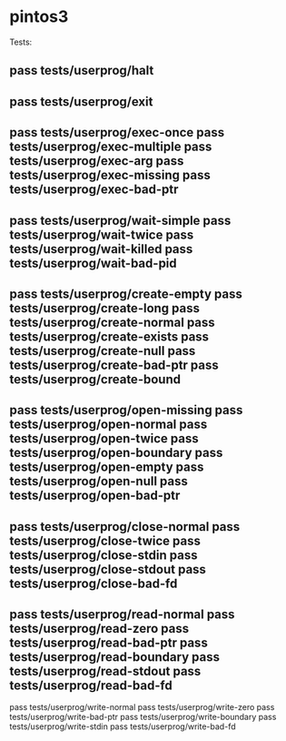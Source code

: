 # pintos3

Tests:

pass tests/userprog/halt
-----
pass tests/userprog/exit
-----
pass tests/userprog/exec-once
pass tests/userprog/exec-multiple
pass tests/userprog/exec-arg
pass tests/userprog/exec-missing
pass tests/userprog/exec-bad-ptr
-----
pass tests/userprog/wait-simple
pass tests/userprog/wait-twice
pass tests/userprog/wait-killed
pass tests/userprog/wait-bad-pid
-----
pass tests/userprog/create-empty
pass tests/userprog/create-long
pass tests/userprog/create-normal
pass tests/userprog/create-exists
pass tests/userprog/create-null
pass tests/userprog/create-bad-ptr
pass tests/userprog/create-bound
-----
pass tests/userprog/open-missing
pass tests/userprog/open-normal
pass tests/userprog/open-twice
pass tests/userprog/open-boundary
pass tests/userprog/open-empty
pass tests/userprog/open-null
pass tests/userprog/open-bad-ptr
-----
pass tests/userprog/close-normal
pass tests/userprog/close-twice
pass tests/userprog/close-stdin
pass tests/userprog/close-stdout
pass tests/userprog/close-bad-fd
-----
pass tests/userprog/read-normal
pass tests/userprog/read-zero
pass tests/userprog/read-bad-ptr
pass tests/userprog/read-boundary
pass tests/userprog/read-stdout
pass tests/userprog/read-bad-fd
-----
pass tests/userprog/write-normal
pass tests/userprog/write-zero
pass tests/userprog/write-bad-ptr
pass tests/userprog/write-boundary
pass tests/userprog/write-stdin
pass tests/userprog/write-bad-fd